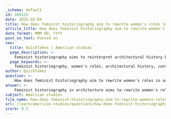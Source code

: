 ```yaml
---
_schema: default
id: 169125
date: 2025-02-04
title: How does feminist historiography aim to rewrite women's roles in architectural history?
article_title: How does feminist historiography aim to rewrite women's roles in architectural history?
date_format: MMM DD, YYYY
post_on_text: Posted on
seo:
  title: QuickTakes | American studies
  page_description: >-
    Feminist historiography aims to reinterpret architectural history by highlighting women's contributions, challenging traditional narratives, employing an interdisciplinary approach, and considering intersectionality and cultural contexts, enriching the understanding of the built environment.
  page_keywords: >-
    feminist historiography, women's roles, architectural history, contributions of female architects, challenge traditional narratives, gender dynamics, interdisciplinary approach, intersectionality, cultural contexts, political contexts, equity in architecture, built environment, gender studies
author: QuickTakes
question: >-
    How does feminist historiography aim to rewrite women's roles in architectural history?
answer: >-
    Feminist historiography in architecture aims to rewrite women's roles in architectural history by reinterpreting historical narratives through a feminist lens. This approach focuses on several key aspects:\n\n1. **Highlighting Contributions**: Feminist historiography seeks to uncover and emphasize the work of female architects and designers who have historically been overlooked or marginalized in traditional architectural narratives. By bringing attention to their contributions, this approach enriches our understanding of the built environment and the diverse influences that have shaped it.\n\n2. **Challenging Traditional Narratives**: Traditional architectural histories often exclude or minimize the roles of women, presenting a skewed perspective that fails to account for the complexities of gender dynamics in architectural practice. Feminist historiography critiques these narratives, aiming to create a more inclusive and accurate representation of history that acknowledges the impact of gender on architectural practices.\n\n3. **Interdisciplinary Framework**: By integrating insights from gender studies, feminist historiography examines how gender identities and roles are constructed and how they influence historical narratives. This interdisciplinary approach allows scholars to analyze the socio-political and economic contexts in which women operated, providing a deeper understanding of their roles and contributions.\n\n4. **Intersectionality**: A key component of feminist historiography is the concept of intersectionality, which recognizes that women's experiences in architecture are shaped by various factors, including race, class, and cultural background. This perspective enables scholars to critique how gendered spaces are constructed and experienced differently by women of diverse backgrounds, leading to a more nuanced understanding of architectural design and urban development.\n\n5. **Cultural and Political Contexts**: Feminist historiography also considers the broader cultural, social, and political contexts that influence architectural decisions. By analyzing these contexts, scholars can better understand the motivations behind architectural choices and their implications for communities, particularly in relation to women's experiences and contributions.\n\nIn summary, feminist historiography in architecture aims to create a more inclusive understanding of architectural history by highlighting women's contributions, challenging traditional narratives, employing an interdisciplinary framework, incorporating intersectionality, and considering cultural and political contexts. This approach not only enriches the field of architectural history but also promotes a more equitable representation of women's roles in shaping the built environment.
subject: American studies
file_name: how-does-feminist-historiography-aim-to-rewrite-womens-roles-in-architectural-history.md
url: /learn/american-studies/questions/how-does-feminist-historiography-aim-to-rewrite-womens-roles-in-architectural-history
score: 9.5
---
```


&nbsp;